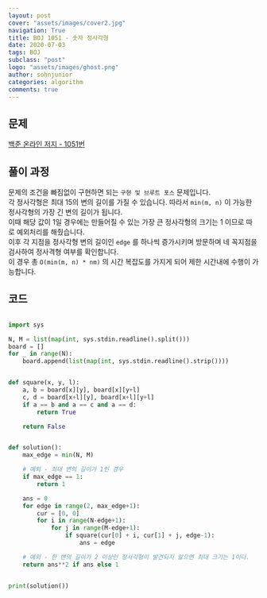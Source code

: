 ```yaml
---
layout: post
cover: "assets/images/cover2.jpg"
navigation: True
title: BOJ 1051 - 숫자 정사각형
date: 2020-07-03
tags: BOJ
subclass: "post"
logo: "assets/images/ghost.png"
author: sohnjunior
categories: algorithm
comments: true
---
```


## 문제

[백준 온라인 저지 - 1051번](https://www.acmicpc.net/problem/1051)

## 풀이 과정

문제의 조건을 빠짐없이 구현하면 되는 `구현 및 브루트 포스` 문제입니다. <br>
각 정사각형은 최대 15의 변의 길이를 가질 수 있습니다. 따라서 `min(m, n)` 이 가능한 정사각형의 가장 긴 변의 길이가 됩니다.<br>
이때 해당 값이 1일 경우에는 만들어질 수 있는 가장 큰 정사각형의 크기는 1 이므로 따로 예외처리를 해줬습니다. <br>
이후 각 지점을 정사각형 변의 길이인 `edge` 를 하나씩 증가시키며 방문하며 네 꼭지점을 검사하여 정사격형 여부를 확인합니다. <br>
이 경우 총 `O(min(m, n) * nm)` 의 시간 복잡도를 가지게 되어 제한 시간내에 수행이 가능합니다. <br>

## 코드

```python

import sys

N, M = list(map(int, sys.stdin.readline().split()))
board = []
for _ in range(N):
    board.append(list(map(int, sys.stdin.readline().strip())))


def square(x, y, l):
    a, b = board[x][y], board[x][y+l]
    c, d = board[x+l][y], board[x+l][y+l]
    if a == b and a == c and a == d:
        return True

    return False


def solution():
    max_edge = min(N, M)

    # 예외 - 최대 변의 길이가 1인 경우
    if max_edge == 1:
        return 1

    ans = 0
    for edge in range(2, max_edge+1):
        cur = [0, 0]
        for i in range(N-edge+1):
            for j in range(M-edge+1):
                if square(cur[0] + i, cur[1] + j, edge-1):
                    ans = edge

    # 예외 - 한 변의 길이가 2 이상인 정사각형이 발견되지 않으면 최대 크기는 1이다.
    return ans**2 if ans else 1


print(solution())

```

